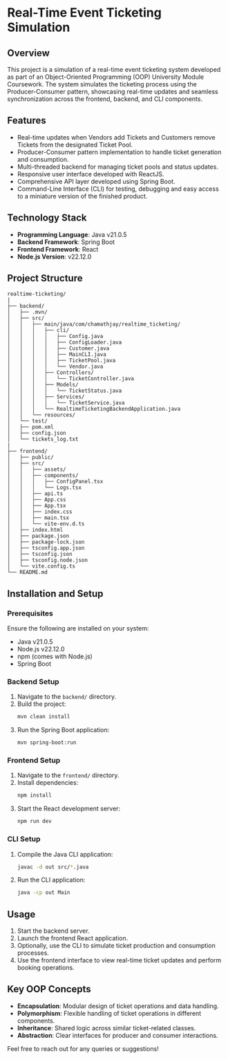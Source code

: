 # Real-Time Event Ticketing Simulation

## Overview

This project is a simulation of a real-time event ticketing system developed as part of an Object-Oriented Programming (OOP) University Module Coursework. The system simulates the ticketing process using the Producer-Consumer pattern, showcasing real-time updates and seamless synchronization across the frontend, backend, and CLI components.

## Features

- Real-time updates when Vendors add Tickets and Customers remove Tickets from the designated Ticket Pool.
- Producer-Consumer pattern implementation to handle ticket generation and consumption.
- Multi-threaded backend for managing ticket pools and status updates.
- Responsive user interface developed with ReactJS.
- Comprehensive API layer developed using Spring Boot.
- Command-Line Interface (CLI) for testing, debugging and easy access to a miniature version of the finished product.

## Technology Stack

- **Programming Language**: Java v21.0.5
- **Backend Framework**: Spring Boot
- **Frontend Framework**: React
- **Node.js Version**: v22.12.0

## Project Structure

```
realtime-ticketing/
|
├── backend/
│   ├── .mvn/
│   ├── src/
│   │   ├── main/java/com/chamathjay/realtime_ticketing/
│   │   │   ├── cli/
│   │   │   │   ├── Config.java
│   │   │   │   ├── ConfigLoader.java
│   │   │   │   ├── Customer.java
│   │   │   │   ├── MainCLI.java
│   │   │   │   ├── TicketPool.java
│   │   │   │   └── Vendor.java
│   │   │   ├── Controllers/
│   │   │   │   └── TicketController.java
│   │   │   ├── Models/
│   │   │   │   └── TicketStatus.java
│   │   │   ├── Services/
│   │   │   │   └── TicketService.java
│   │   │   └── RealtimeTicketingBackendApplication.java
│   │   └── resources/
│   └── test/
│   ├── pom.xml
│   ├── config.json
│   └── tickets_log.txt
|
├── frontend/
│   ├── public/
│   ├── src/
│   │   ├── assets/
│   │   ├── components/
│   │   │   ├── ConfigPanel.tsx
│   │   │   └── Logs.tsx
│   │   ├── api.ts
│   │   ├── App.css
│   │   ├── App.tsx
│   │   ├── index.css
│   │   ├── main.tsx
│   │   └── vite-env.d.ts
│   ├── index.html
│   ├── package.json
│   ├── package-lock.json
│   ├── tsconfig.app.json
│   ├── tsconfig.json
│   ├── tsconfig.node.json
│   └── vite.config.ts
└── README.md
```

## Installation and Setup

### Prerequisites

Ensure the following are installed on your system:

- Java v21.0.5
- Node.js v22.12.0
- npm (comes with Node.js)
- Spring Boot

### Backend Setup

1. Navigate to the `backend/` directory.
2. Build the project:
   ```sh
   mvn clean install
   ```
3. Run the Spring Boot application:
   ```sh
   mvn spring-boot:run
   ```

### Frontend Setup

1. Navigate to the `frontend/` directory.
2. Install dependencies:
   ```sh
   npm install
   ```
3. Start the React development server:
   ```sh
   npm run dev
   ```

### CLI Setup

1. Compile the Java CLI application:
   ```sh
   javac -d out src/*.java
   ```
2. Run the CLI application:
   ```sh
   java -cp out Main
   ```

## Usage

1. Start the backend server.
2. Launch the frontend React application.
3. Optionally, use the CLI to simulate ticket production and consumption processes.
4. Use the frontend interface to view real-time ticket updates and perform booking operations.

## Key OOP Concepts

- **Encapsulation**: Modular design of ticket operations and data handling.
- **Polymorphism**: Flexible handling of ticket operations in different components.
- **Inheritance**: Shared logic across similar ticket-related classes.
- **Abstraction**: Clear interfaces for producer and consumer interactions.

Feel free to reach out for any queries or suggestions!

